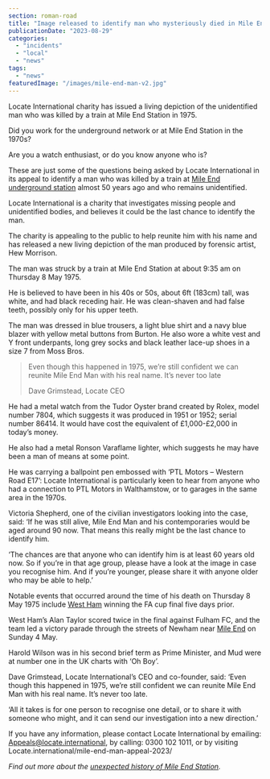 ```yaml
---
section: roman-road
title: "Image released to identify man who mysteriously died in Mile End Station"
publicationDate: "2023-08-29"
categories: 
  - "incidents"
  - "local"
  - "news"
tags: 
  - "news"
featuredImage: "/images/mile-end-man-v2.jpg"
---
```


Locate International charity has issued a living depiction of the unidentified man who was killed by a train at Mile End Station in 1975.

Did you work for the underground network or at Mile End Station in the 1970s? 

Are you a watch enthusiast, or do you know anyone who is? 

These are just some of the questions being asked by Locate International in its appeal to identify a man who was killed by a train at [Mile End underground station](https://romanroadlondon.com/mile-end-tube-luke-agbaimoni-photographs/) almost 50 years ago and who remains unidentified. 

Locate International is a charity that investigates missing people and unidentified bodies, and believes it could be the last chance to identify the man. 

The charity is appealing to the public to help reunite him with his name and has released a new living depiction of the man produced by forensic artist, Hew Morrison. 

The man was struck by a train at Mile End Station at about 9:35 am on Thursday 8 May 1975.

He is believed to have been in his 40s or 50s, about 6ft (183cm) tall, was white, and had black receding hair. He was clean-shaven and had false teeth, possibly only for his upper teeth.

The man was dressed in blue trousers, a light blue shirt and a navy blue blazer with yellow metal buttons from Burton. He also wore a white vest and Y front underpants, long grey socks and black leather lace-up shoes in a size 7 from Moss Bros. 

> Even though this happened in 1975, we’re still confident we can reunite Mile End Man with his real name. It’s never too late
> 
> Dave Grimstead, Locate CEO

He had a metal watch from the Tudor Oyster brand created by Rolex, model number 7804, which suggests it was produced in 1951 or 1952; serial number 86414. It would have cost the equivalent of £1,000-£2,000 in today’s money.

He also had a metal Ronson Varaflame lighter, which suggests he may have been a man of means at some point. 

He was carrying a ballpoint pen embossed with ‘PTL Motors – Western Road E17’: Locate International is particularly keen to hear from anyone who had a connection to PTL Motors in Walthamstow, or to garages in the same area in the 1970s.

Victoria Shepherd, one of the civilian investigators looking into the case, said: ‘If he was still alive, Mile End Man and his contemporaries would be aged around 90 now. That means this really might be the last chance to identify him.

‘The chances are that anyone who can identify him is at least 60 years old now. So if you’re in that age group, please have a look at the image in case you recognise him. And if you’re younger, please share it with anyone older who may be able to help.’

Notable events that occurred around the time of his death on Thursday 8 May 1975 include [West Ham](https://romanroadlondon.com/faces-west-ham-football-jose-da-luz-photoessay/) winning the FA cup final five days prior.

West Ham’s Alan Taylor scored twice in the final against Fulham FC, and the team led a victory parade through the streets of Newham near [Mile End](https://romanroadlondon.com/peoples-palace-queen-mary-university-mile-end-history/) on Sunday 4 May. 

Harold Wilson was in his second brief term as Prime Minister, and Mud were at number one in the UK charts with ‘Oh Boy’. 

Dave Grimstead, Locate International’s CEO and co-founder, said: ‘Even though this happened in 1975, we’re still confident we can reunite Mile End Man with his real name. It’s never too late.

‘All it takes is for one person to recognise one detail, or to share it with someone who might, and it can send our investigation into a new direction.’

If you have any information, please contact Locate International by emailing: Appeals@locate.international, by calling: 0300 102 1011, or by visiting Locate.international/mile-end-man-appeal-2023/

_Find out more about the_ [_unexpected history of Mile End Station_](https://romanroadlondon.com/mile-end-tube-station-history/)_._  

